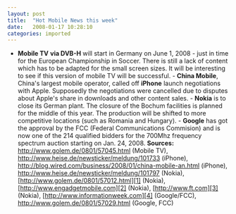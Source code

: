 ```yaml
---
layout: post
title:  "Hot Mobile News this week"
date:   2008-01-17 10:28:10
categories: imported
---
```

- **Mobile TV** **via DVB-H** will start in Germany on June 1, 2008 - just in time for the European Championship in Soccer. There is still a lack of content which has to be adapted for the small screen sizes. It will be interesting to see if this version of mobile TV will be successful. - **China Mobile**, China's largest mobile operator, called off **iPhone** launch negotiations with Apple. Supposedly the negotiations were cancelled due to disputes about Apple's share in downloads and other content sales. - **Nokia** is to close its German plant. The closure of the Bochum facilities is planned for the middle of this year. The production will be shifted to more competitive locations (such as Romania and Hungary). - **Google** has got the approval by the FCC (Federal Communications Commision) and is now one of the 214 qualified bidders for the 700Mhz frequency spectrum auction starting on Jan. 24, 2008. **Sources:** <http://www.golem.de/0801/57045.html> (Mobile TV), <http://www.heise.de/newsticker/meldung/101733> (iPhone), <http://blog.wired.com/business/2008/01/china-mobile-an.html> (iPhone), <http://www.heise.de/newsticker/meldung/101797> (Nokia), [http://www.golem.de/0801/57012.html][1] (Nokia), [http://www.engadgetmobile.com][2] (Nokia), [http://www.ft.com][3] (Nokia), [http://www.informationweek.com][4] (Google/FCC), <http://www.golem.de/0801/57029.html> (Google, FCC)

[1]: http://www.heise.de/newsticker/meldung/101797
[2]: http://www.engadgetmobile.com/2008/01/15/nokia-closing-german-plant-slashing-up-to-2-300-jobs/
[3]: http://www.ft.com/cms/s/0/245b1c34-c357-11dc-b083-0000779fd2ac.html
[4]: http://www.informationweek.com/news/showArticle.jhtml?articleID=205800307
